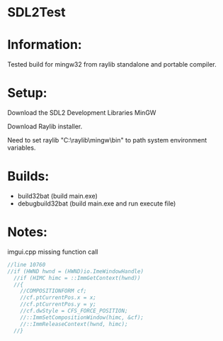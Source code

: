 # SDL2Test

# Information:
  Tested build for mingw32 from raylib standalone and portable compiler.

# Setup:
  Download the SDL2 Development Libraries MinGW

  Download Raylib installer.

  Need to set raylib "C:\raylib\mingw\bin" to path system environment variables.

# Builds:
 * build32bat (build main.exe)
 * debugbuild32bat (build main.exe and run execute file)

# Notes:
imgui.cpp missing function call
```c++
//line 10760
//if (HWND hwnd = (HWND)io.ImeWindowHandle)
  //if (HIMC himc = ::ImmGetContext(hwnd))
  //{
    //COMPOSITIONFORM cf;
    //cf.ptCurrentPos.x = x;
    //cf.ptCurrentPos.y = y;
    //cf.dwStyle = CFS_FORCE_POSITION;
    //::ImmSetCompositionWindow(himc, &cf);
    //::ImmReleaseContext(hwnd, himc);
  //} 
```